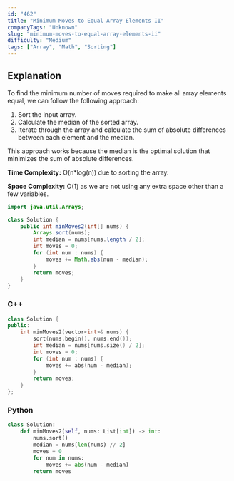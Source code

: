 ```yaml
---
id: "462"
title: "Minimum Moves to Equal Array Elements II"
companyTags: "Unknown"
slug: "minimum-moves-to-equal-array-elements-ii"
difficulty: "Medium"
tags: ["Array", "Math", "Sorting"]
---
```


## Explanation

To find the minimum number of moves required to make all array elements equal, we can follow the following approach:
1. Sort the input array.
2. Calculate the median of the sorted array.
3. Iterate through the array and calculate the sum of absolute differences between each element and the median.

This approach works because the median is the optimal solution that minimizes the sum of absolute differences.

**Time Complexity:** O(n*log(n)) due to sorting the array.

**Space Complexity:** O(1) as we are not using any extra space other than a few variables.
```java
import java.util.Arrays;

class Solution {
    public int minMoves2(int[] nums) {
        Arrays.sort(nums);
        int median = nums[nums.length / 2];
        int moves = 0;
        for (int num : nums) {
            moves += Math.abs(num - median);
        }
        return moves;
    }
}
```

### C++
```cpp
class Solution {
public:
    int minMoves2(vector<int>& nums) {
        sort(nums.begin(), nums.end());
        int median = nums[nums.size() / 2];
        int moves = 0;
        for (int num : nums) {
            moves += abs(num - median);
        }
        return moves;
    }
};
```

### Python
```python
class Solution:
    def minMoves2(self, nums: List[int]) -> int:
        nums.sort()
        median = nums[len(nums) // 2]
        moves = 0
        for num in nums:
            moves += abs(num - median)
        return moves
```